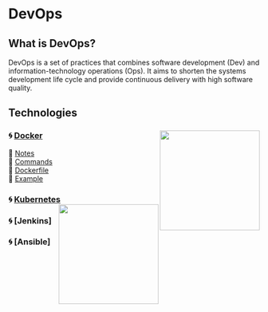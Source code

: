 # DevOps

## What is DevOps?

DevOps is a set of practices that combines software development (Dev) and information-technology operations (Ops). It aims to shorten the systems development life cycle and provide continuous delivery with high software quality.

## Technologies

### 🌀 [Docker](https://github.com/npetrelli/DevOps/blob/master/Docker/README.md)<img src="https://user-images.githubusercontent.com/56039676/209430955-69ee4e14-8f09-46c9-ac7d-25ef2bd8c80b.png" width="200" height="200" align="right" >

🔱 [Notes](https://github.com/npetrelli/DevOps/blob/master/Docker/Notes/README.md) </br>
🔱 [Commands](https://github.com/npetrelli/DevOps/tree/master/Docker/Commands/README.md) </br>
🔱 [Dockerfile](https://github.com/npetrelli/DevOps/blob/master/Docker/Dockerfile/README.md) </br>
🔱 [Example](https://github.com/npetrelli/DevOps/blob/master/Docker/Example/README.md) </br>

### 🌀 [Kubernetes](https://github.com/npetrelli/DevOps/edit/master/Kubernetes/README.md)<img src="https://user-images.githubusercontent.com/56039676/211295316-bfa2481e-27eb-42fc-89c7-c0052d8b8f86.png" width="200" height="200" align="right" >

### 🌀 [Jenkins]

### 🌀 [Ansible]
